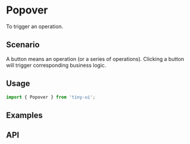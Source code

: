 # Popover

To trigger an operation.

## Scenario

A button means an operation (or a series of operations). Clicking a button will trigger corresponding business logic.

## Usage

```js
import { Popover } from 'tiny-ui';
```

## Examples

<!--{demo}-->

## API


